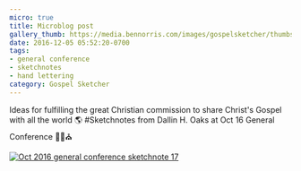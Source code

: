 ```yaml
---
micro: true
title: Microblog post
gallery_thumb: https://media.bennorris.com/images/gospelsketcher/thumbs/oct-16-2-oaks.jpg
date: 2016-12-05 05:52:20-0700
tags:
- general conference
- sketchnotes
- hand lettering
category: Gospel Sketcher
---
```


Ideas for fulfilling the great Christian commission to share Christ's Gospel with all the world 🌎
#Sketchnotes from Dallin H. Oaks at Oct 16 General Conference ✍🏼⛪️

[![Oct 2016 general conference sketchnote 17](https://media.bennorris.com/images/gospelsketcher/general-conference/oct-2016/oct-16-2-oaks.jpg)](https://media.bennorris.com/images/gospelsketcher/general-conference/oct-2016/oct-16-2-oaks.jpg)